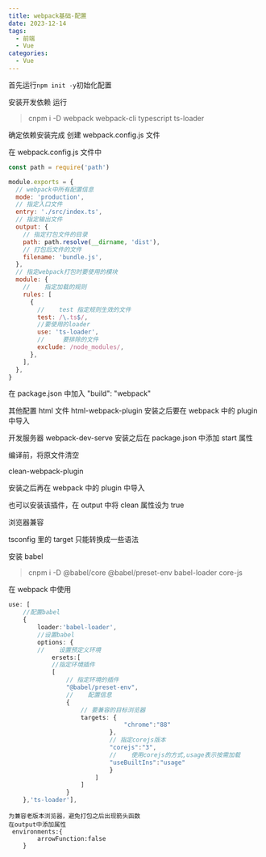 ```yaml
---
title: webpack基础-配置
date: 2023-12-14
tags:
  - 前端
  - Vue
categories:
  - Vue
---
```


首先运行`npm init -y`初始化配置

安装开发依赖
运行

> cnpm i -D webpack webpack-cli typescript ts-loader

确定依赖安装完成
创建 webpack.config.js 文件

在 webpack.config.js 文件中

```js
const path = require('path')

module.exports = {
  // webpack中所有配置信息
  mode: 'production',
  // 指定入口文件
  entry: './src/index.ts',
  // 指定输出文件
  output: {
    // 指定打包文件的目录
    path: path.resolve(__dirname, 'dist'),
    // 打包后文件的文件
    filename: 'bundle.js',
  },
  // 指定webpack打包时要使用的模块
  module: {
    //    指定加载的规则
    rules: [
      {
        //    test 指定规则生效的文件
        test: /\.ts$/,
        //要使用的loader
        use: 'ts-loader',
        //     要排除的文件
        exclude: /node_modules/,
      },
    ],
  },
}
```

在 package.json 中加入
"build": "webpack"

其他配置
html 文件
html-webpack-plugin
安装之后要在 webpack 中的 plugin 中导入

开发服务器
webpack-dev-serve
安装之后在 package.json 中添加 start 属性

编译前，将原文件清空

clean-webpack-plugin

安装之后再在 webpack 中的 plugin 中导入

也可以安装该插件，在 output 中将 clean 属性设为 true

浏览器兼容

tsconfig 里的 target 只能转换成一些语法

安装 babel

> cnpm i -D @babel/core @babel/preset-env babel-loader core-js

在 webpack 中使用

```ts
use: [
    //配置babel
    {
        loader:'babel-loader',
        //设置babel
        options: {
        //    设置预定义环境
            ersets:[
            //指定环境插件
            [
                // 指定环境的插件
                "@babel/preset-env",
                //    配置信息
                {
                    // 要兼容的目标浏览器
                    targets: {
                                "chrome":"88"
                            },
                            // 指定corejs版本
                            "corejs":"3",
                            //    使用corejs的方式,usage表示按需加载
                            "useBuiltIns":"usage"
                            }
                        ]
                    ]
                }
    },'ts-loader'],
```

    为兼容老版本浏览器，避免打包之后出现箭头函数
    在output中添加属性
     environments:{
            arrowFunction:false
        }
